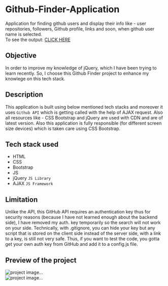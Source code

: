 # Github-Finder-Application
Application for finding github users and display their info like - user repositories, followers, Github profile, links and soon, when github user name is selected. <br />
To see the output: [CLICK HERE](http://htmlpreview.github.io/?https://github.com/Sachin10-05/Github-Finder-Application/blob/main/index.html)  <br/>


## Objective
In order to improve my knowledge of jQuery, which I have been trying to learn recently. So, I choose this Github Finder project to enhance my knowlege on this tech stack.


## Description
This application is built using below mentioned tech stacks and moreover it uses `Github API` which is getting called with the help of AJAX request. Also all resources like - CSS Bootstrap and jQuery are used with CDN and are of latest version.
Also this application is fully responsible (for different screen size devices) which is taken care using CSS Bootstrap.


## Tech stack used
* HTML
* CSS
* Bootstrap
* JS
* jQuery  `JS Library`
* AJAX  `JS Framework`


## Limitation
Unlike the API, this GitHub API requires an authentication key thus for security reasons (because I have not learned enough about the backend side), I have removed my auth. key temporarily so the search will not work on your side. 
Technically, with .gitignore, you can hide your key but any script that is stored on the client side instead of the server side, with a link to a key, is still not very safe. 
Thus, if you want to test the code, you gotta get your own auth key from GitHub and add it to a config.js file.


## Preview of the project
<img src='output img-1.png' alt='project image...' /> <br />
<img src='output img-2.png' alt='project image...' />


